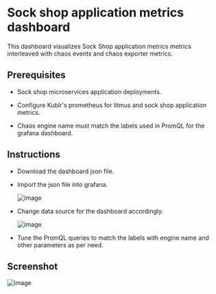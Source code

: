 # Sock shop application metrics dashboard

This dashboard visualizes Sock Shop application metrics metrics interleaved with chaos events and chaos exporter metrics.

## Prerequisites

- Sock shop microservices application deployments.
  
- Configure Kublr's prometheus for litmus and sock shop application metrics.

- Chaos engine name must match the labels used in PromQL for the grafana dashboard.

## Instructions

- Download the dashboard json file.

- Import the json file into grafana.

  ![image](https://github.com/litmuschaos/litmus/blob/master/monitoring/screenshots/import-dashboard.png?raw=true)

- Change data source for the dashboard accordingly.

  ![image](https://github.com/litmuschaos/litmus/blob/master/monitoring/screenshots/data-source-config.png?raw=true)

- Tune the PromQL queries to match the labels with engine name and other parameters as per need.

## Screenshot

![image](https://github.com/litmuschaos/litmus/blob/master/monitoring/screenshots/Sock-Shop-Dashboard.png?raw=true)
